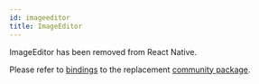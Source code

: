 ```yaml
---
id: imageeditor
title: ImageEditor
---
```


ImageEditor has been removed from React Native.

Please refer to [bindings](https://github.com/rescript-react-native/image-editor)
to the replacement
[community package](https://github.com/react-native-community/react-native-image-editor).
